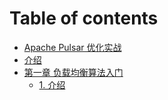 # Table of contents

* [Apache Pulsar 优化实战](README.md)
* [介绍](jie-shao.md)
* [第一章 负载均衡算法入门](di-yi-zhang-fu-zai-jun-heng-suan-fa-ru-men/README.md)
  * [1. 介绍](di-yi-zhang-fu-zai-jun-heng-suan-fa-ru-men/1.-jie-shao.md)
